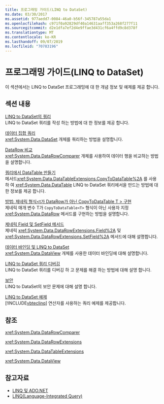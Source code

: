```yaml
---
title: 프로그래밍 가이드(LINQ to DataSet)
ms.date: 03/30/2017
ms.assetid: 977aedd7-0084-46a0-b56f-345787a55da1
ms.openlocfilehash: c971f0a92829df40a14631aaff353a268f277f11
ms.sourcegitcommit: d2e1dfa7ef2d4e9ffae3d431cf6a4ffd9c8d378f
ms.translationtype: MT
ms.contentlocale: ko-KR
ms.lasthandoff: 09/07/2019
ms.locfileid: "70783196"
---
```

# <a name="programming-guide-linq-to-dataset"></a>프로그래밍 가이드(LINQ to DataSet)
이 섹션에서는 LINQ to DataSet 프로그래밍에 대 한 개념 정보 및 예제를 제공 합니다.  
  
## <a name="in-this-section"></a>섹션 내용  
 [LINQ to DataSet의 쿼리](queries-in-linq-to-dataset.md)  
 LINQ to DataSet 쿼리를 작성 하는 방법에 대 한 정보를 제공 합니다.  
  
 [데이터 집합 쿼리](querying-datasets-linq-to-dataset.md)  
 <xref:System.Data.DataSet> 개체를 쿼리하는 방법을 설명합니다.  
  
 [DataRow 비교](comparing-datarows-linq-to-dataset.md)  
 <xref:System.Data.DataRowComparer> 개체를 사용하여 데이터 행을 비교하는 방법을 설명합니다.  
  
 [쿼리에서 DataTable 만들기](creating-a-datatable-from-a-query-linq-to-dataset.md)  
 메서드<xref:System.Data.DataTableExtensions.CopyToDataTable%2A> 를 사용 하 여 <xref:System.Data.DataTable> LINQ to DataSet 쿼리에서을 만드는 방법에 대 한 정보를 제공 합니다.  
  
 [방법: 제네릭 형식\<t가 DataRow가 아닌 CopyToDataTable T > 구현](implement-copytodatatable-where-type-not-a-datarow.md)  
 제네릭 매개 변수 T가 `CopyToDataTable<T>` 형식이 아닌 사용자 지정 <xref:System.Data.DataRow> 메서드를 구현하는 방법을 설명합니다.  
  
 [제네릭 Field 및 SetField 메서드](generic-field-and-setfield-methods-linq-to-dataset.md)  
 제네릭 <xref:System.Data.DataRowExtensions.Field%2A> 및 <xref:System.Data.DataRowExtensions.SetField%2A> 메서드에 대해 설명합니다.  
  
 [데이터 바인딩 및 LINQ to DataSet](data-binding-and-linq-to-dataset.md)  
 <xref:System.Data.DataView> 개체를 사용한 데이터 바인딩에 대해 설명합니다.  
  
 [LINQ to DataSet 쿼리 디버깅](debugging-linq-to-dataset-queries.md)  
 LINQ to DataSet 쿼리를 디버깅 하 고 문제를 해결 하는 방법에 대해 설명 합니다.  
  
 [보안](security-linq-to-dataset.md)  
 LINQ to DataSet의 보안 문제에 대해 설명 합니다.  
  
 [LINQ to DataSet 예제](linq-to-dataset-examples.md)  
 [!INCLUDE[vbteclinq](../../../../includes/vbteclinq-md.md)] 연산자를 사용하는 쿼리 예제를 제공합니다.  
  
## <a name="reference"></a>참조  
 <xref:System.Data.DataRowComparer>  
  
 <xref:System.Data.DataRowExtensions>  
  
 <xref:System.Data.DataTableExtensions>  
  
 <xref:System.Data.DataView>  
  
## <a name="see-also"></a>참고자료

- [LINQ 및 ADO.NET](linq-and-ado-net.md)
- [LINQ(Language-Integrated Query)](../../../csharp/programming-guide/concepts/linq/index.md)
